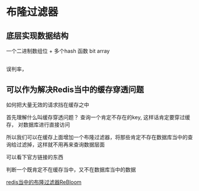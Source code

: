 # 布隆过滤器
## 底层实现数据结构
一个二进制数组位 + 多个hash 函数 bit array
![]()
## 
误判率， 
## 可以作为解决Redis当中的缓存穿透问题

如何把大量无效的请求挡在缓存之中

首先理解什么叫缓存穿透问题？ 查询一个肯定不存在的key, 这样话肯定要穿过缓存， 对数据库进行直接访问

所以我们可以在缓存上面增加一个布隆过滤器，将那些肯定不存在数据库当中的查询给过滤掉，这样就不用再来查询数据层面


可以看下官方链接的东西

判断一个既肯定不在缓存当中，又不在数据库当中的数据

[redis当中的布隆过滤器ReBloom](https://redislabs.com/blog/rebloom-bloom-filter-datatype-redis/)


